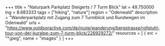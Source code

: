 +++
title = "Naturpark Parkplatz Steigerts / 7 Turm Blick"
lat = 49.750000
lng = 8.683333
tags = ["hiking", "nature"]
region = "Odenwald"
description = "Wanderparkplatz mit Zugang zum 7 Turmblick und Rundwegen im Odenwald"
urls = "https://www.outdooractive.com/de/route/wanderung/bergstrasse/rollstuhl-tour-von-der-kuralpe-zum-7-turm-blick/226929272/"
resources = [
    { src = "*.jpeg", name = "images" }
]
+++